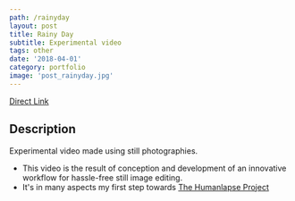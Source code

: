 ```yaml
---
path: /rainyday
layout: post
title: Rainy Day
subtitle: Experimental video
tags: other
date: '2018-04-01'
category: portfolio
image: 'post_rainyday.jpg'
---
```


<ResponsiveIframe src="https://player.vimeo.com/video/263371046" width="1920" height="1080"/>

[Direct Link](https://vimeo.com/263371046)

## Description

Experimental video made using still photographies.

- This video is the result of conception and development of an innovative workflow for hassle-free still image editing.
- It's in many aspects my first step towards [The Humanlapse Project](/humanlapseProject#content)
